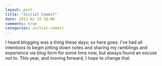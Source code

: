 ```yaml
---
layout: post
title: "Initial Commit"
date: 2013-02-16 18:00
comments: true
categories: initial-commit
---
```


I heard blogging was a thing these days; so here goes. I've had all intentions
to begin jotting down notes and sharing my ramblings and experience via blog
form for some time now, but always found an excuse not to. This year, and moving
forward, I hope to change that.
